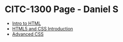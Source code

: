 # CITC-1300 Page - Daniel S

<ul>
    <li><a href="html_intro/index.html" target="_blank">Intro to HTML</a></li>
    <li><a href="html5_css/index.html" target="_blank">HTML5 and CSS Introduction</a></li>
    <li><a href="advanced_css/index.html" target="_blank">Advanced CSS</a></li>
</ul>